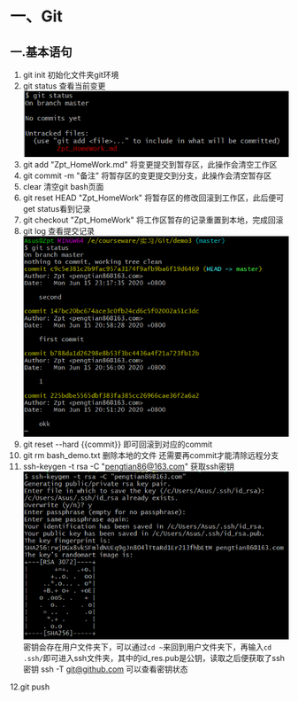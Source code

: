 # 一、Git

## 一.基本语句

1. git init
   初始化文件夹git环境
2. git status
   查看当前变更
   ![image-20200615210444668](img/image-20200615210444668.png)
3. git add "Zpt_HomeWork.md"
   将变更提交到暂存区，此操作会清空工作区
4. git commit -m "备注"
   将暂存区的变更提交到分支，此操作会清空暂存区
5. clear
   清空git bash页面
6. git reset HEAD "Zpt_HomeWork"
   将暂存区的修改回滚到工作区，此后便可get status看到记录
7. git checkout "Zpt_HomeWork"
   将工作区暂存的记录重置到本地，完成回滚
8. git log
   查看提交记录
   ![image-20200615232109533](img/image-20200615232109533.png)
9. git reset --hard {{commit}}
   即可回滚到对应的commit
10. git rm bash_demo.txt
    删除本地的文件
    还需要再commit才能清除远程分支
11. ssh-keygen -t rsa -C "pengtian86@163.com"
    获取ssh密钥
    ![image-20200615233952010](img/image-20200615233952010.png)
    密钥会存在用户文件夹下，可以通过``cd ~``来回到用户文件夹下，再输入``cd .ssh/``即可进入ssh文件夹，其中的id_res.pub是公钥，读取之后便获取了ssh密钥
    ssh -T git@github.com 可以查看密钥状态

12.git push